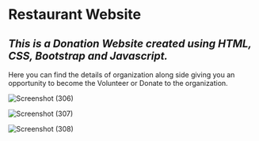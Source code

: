 # **Restaurant Website**
## _This is a Donation Website created using HTML, CSS, Bootstrap and Javascript._

Here you can find the details of organization along side giving you an opportunity to become the Volunteer or Donate to the organization.


![Screenshot (306)](https://user-images.githubusercontent.com/88129955/189520304-dd510fcb-ebfd-4722-80a3-112156cf8438.png)

![Screenshot (307)](https://user-images.githubusercontent.com/88129955/189520312-1fe23e2e-aeeb-463d-a2fe-a27e295581fd.png)


![Screenshot (308)](https://user-images.githubusercontent.com/88129955/189520320-b505408b-380a-47a6-9717-4f9bff7a4385.png)

